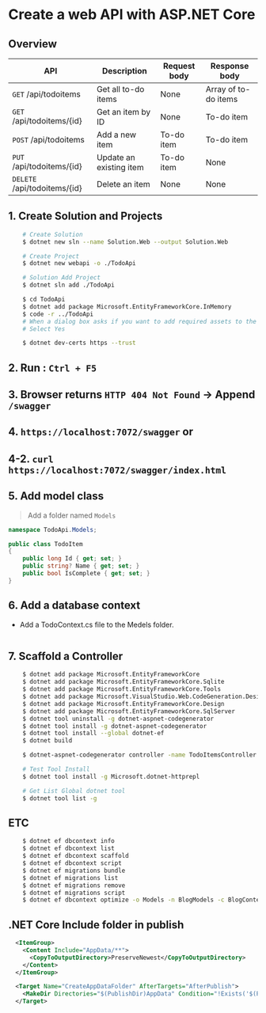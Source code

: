 # Create a web API with ASP.NET Core

## Overview

| API                          | Description             | Request body | Response body        |
| ---------------------------- | ----------------------- | ------------ | -------------------- |
| `GET` /api/todoitems         | Get all to-do items     | None         | Array of to-do items |
| `GET` /api/todoitems/{id}    | Get an item by ID       | None         | To-do item           |
| `POST` /api/todoitems        | Add a new item          | To-do item   | To-do item           |
| `PUT` /api/todoitems/{id}    | Update an existing item | To-do item   | None                 |
| `DELETE` /api/todoitems/{id} | Delete an item          | None         | None                 |

## 1. Create Solution and Projects

```bash
    # Create Solution
    $ dotnet new sln --name Solution.Web --output Solution.Web

    # Create Project
    $ dotnet new webapi -o ./TodoApi

    # Solution Add Project
    $ dotnet sln add ./TodoApi

    $ cd TodoApi
    $ dotnet add package Microsoft.EntityFrameworkCore.InMemory
    $ code -r ../TodoApi
    # When a dialog box asks if you want to add required assets to the project
    # Select Yes

    $ dotnet dev-certs https --trust
```

## 2. Run : `Ctrl + F5`

## 3. Browser returns `HTTP 404 Not Found` -> Append `/swagger`

## 4. `https://localhost:7072/swagger` or

## 4-2. `curl https://localhost:7072/swagger/index.html`

## 5. Add model class

> Add a folder named `Models`

```csharp
namespace TodoApi.Models;

public class TodoItem
{
    public long Id { get; set; }
    public string? Name { get; set; }
    public bool IsComplete { get; set; }
}
```

## 6. Add a database context

- Add a TodoContext.cs file to the Medels folder.

```csharp

```

## 7. Scaffold a Controller

```bash
    $ dotnet add package Microsoft.EntityFrameworkCore
    $ dotnet add package Microsoft.EntityFrameworkCore.Sqlite
    $ dotnet add package Microsoft.EntityFrameworkCore.Tools
    $ dotnet add package Microsoft.VisualStudio.Web.CodeGeneration.Design
    $ dotnet add package Microsoft.EntityFrameworkCore.Design
    $ dotnet add package Microsoft.EntityFrameworkCore.SqlServer
    $ dotnet tool uninstall -g dotnet-aspnet-codegenerator
    $ dotnet tool install -g dotnet-aspnet-codegenerator
    $ dotnet tool install --global dotnet-ef
    $ dotnet build

    $ dotnet-aspnet-codegenerator controller -name TodoItemsController -async -api -m TodoItem -dc TodoContext -outDir Controllers

    # Test Tool Install
    $ dotnet tool install -g Microsoft.dotnet-httprepl

    # Get List Global dotnet tool
    $ dotnet tool list -g
```

## ETC 

```bash
    $ dotnet ef dbcontext info
    $ dotnet ef dbcontext list
    $ dotnet ef dbcontext scaffold
    $ dotnet ef dbcontext script
    $ dotnet ef migrations bundle
    $ dotnet ef migrations list
    $ dotnet ef migrations remove
    $ dotnet ef migrations script
    $ dotnet ef dbcontext optimize -o Models -n BlogModels -c BlogContext
```

## .NET Core Include folder in publish

```xml
  <ItemGroup>
    <Content Include="AppData/**">
      <CopyToOutputDirectory>PreserveNewest</CopyToOutputDirectory>
    </Content>
  </ItemGroup>

  <Target Name="CreateAppDataFolder" AfterTargets="AfterPublish">
    <MakeDir Directories="$(PublishDir)AppData" Condition="!Exists('$(PublishDir)AppData')" />
  </Target>
```
